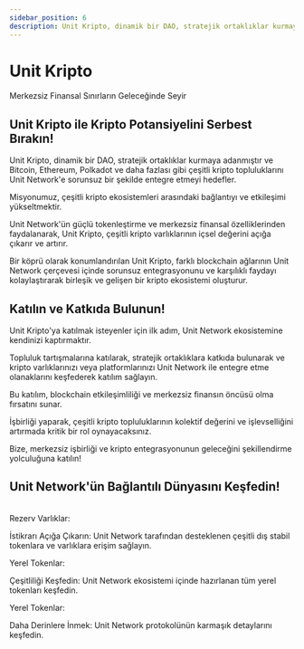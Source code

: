 ```yaml
---
sidebar_position: 6
description: Unit Kripto, dinamik bir DAO, stratejik ortaklıklar kurmaya adanmıştır ve Bitcoin, Ethereum, Polkadot ve daha fazlası gibi çeşitli kripto topluluklarını Unit Network'e sorunsuz bir şekilde entegre etmeyi hedefler.
---
```


# Unit Kripto

Merkezsiz Finansal Sınırların Geleceğinde Seyir

## Unit Kripto ile Kripto Potansiyelini Serbest Bırakın!

Unit Kripto, dinamik bir DAO, stratejik ortaklıklar kurmaya adanmıştır ve Bitcoin, Ethereum, Polkadot ve daha fazlası gibi çeşitli kripto topluluklarını Unit Network'e sorunsuz bir şekilde entegre etmeyi hedefler.

Misyonumuz, çeşitli kripto ekosistemleri arasındaki bağlantıyı ve etkileşimi yükseltmektir.

Unit Network'ün güçlü tokenleştirme ve merkezsiz finansal özelliklerinden faydalanarak, Unit Kripto, çeşitli kripto varlıklarının içsel değerini açığa çıkarır ve artırır.

Bir köprü olarak konumlandırılan Unit Kripto, farklı blockchain ağlarının Unit Network çerçevesi içinde sorunsuz entegrasyonunu ve karşılıklı faydayı kolaylaştırarak birleşik ve gelişen bir kripto ekosistemi oluşturur.

## Katılın ve Katkıda Bulunun!

Unit Kripto'ya katılmak isteyenler için ilk adım, Unit Network ekosistemine kendinizi kaptırmaktır.

Topluluk tartışmalarına katılarak, stratejik ortaklıklara katkıda bulunarak ve kripto varlıklarınızı veya platformlarınızı Unit Network ile entegre etme olanaklarını keşfederek katılım sağlayın.

Bu katılım, blockchain etkileşimliliği ve merkezsiz finansın öncüsü olma fırsatını sunar.

İşbirliği yaparak, çeşitli kripto topluluklarının kolektif değerini ve işlevselliğini artırmada kritik bir rol oynayacaksınız.

Bize, merkezsiz işbirliği ve kripto entegrasyonunun geleceğini şekillendirme yolculuğuna katılın!

## Unit Network'ün Bağlantılı Dünyasını Keşfedin!

<br />

<div class="docs-grid-alt">
  <div class="docs-card-alt">
    <div class="docs-card-alt-header">
      <span>Rezerv Varlıklar:</span>
    </div>
    <div class="docs-card-alt-description">
      <p>
        İstikrarı Açığa Çıkarın: Unit Network tarafından desteklenen çeşitli dış stabil tokenlara ve varlıklara erişim sağlayın.
      </p>
    </div>
  </div>
  <div class="docs-card-alt">
    <div class="docs-card-alt-header">
      <span>Yerel Tokenlar:</span>
    </div>
    <div class="docs-card-alt-description">
      <p>
        Çeşitliliği Keşfedin: Unit Network ekosistemi içinde hazırlanan tüm yerel tokenları keşfedin.
      </p>
    </div>
  </div>
  <div class="docs-card-alt">
    <div class="docs-card-alt-header">
      <span>Yerel Tokenlar:</span>
    </div>
    <div class="docs-card-alt-description">
      <p>
        Daha Derinlere İnmek: Unit Network protokolünün karmaşık detaylarını keşfedin.
      </p>
    </div>
  </div>
</div>
